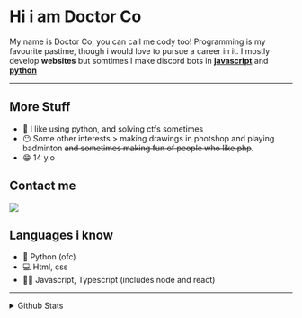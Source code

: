 # Hi i am Doctor Co
My name is Doctor Co, you can call me cody too! Programming is my favourite pastime, though i would love to pursue a career in it. I mostly develop **websites** but somtimes 
I make discord bots in **[javascript](https://discord.js.org/#/)** and **[python](https://github.com/Pycord-Development/pycord)**

---
## More Stuff
- 🐍 I like using python, and solving ctfs sometimes
- 😶 Some other interests > making drawings in photshop and playing badminton ~~and sometimes making fun of people who like php~~.
- 😁 14 y.o

## Contact me

[![](https://discord.c99.nl/widget/theme-4/725278824975040512.png)](https://discord.gg/U62zUZTR6G)

## Languages i know
- 🐍 Python (ofc)
- 💻 Html, css 
- 👨‍💻 Javascript, Typescript (includes node and react)
---

<details>
  <summary>Github Stats</summary>
  <br>
  <h1> Language stats: </h1>
  <p align="left"><img src='https://github-readme-stats.vercel.app/api/top-langs/?username=DoctorCo&show_icons=true&theme=radical&locale=en'></img></p>
  <h2> Overall stats: </h2>
  <p align="left"><img src='https://github-readme-stats.vercel.app/api?username=DoctorCo&show_icons=true&theme=radical'></img></p>
  <p align='left'><img src='https://gpvc.arturio.dev/DoctorCo'></p>
</details>
